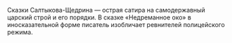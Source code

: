 <!--2016-12-21 21:08:06-->
Сказки Салтыкова-Щедрина — острая сатира на самодержавный царский строй и его порядки. В сказке «Недреманное око» в иносказательной форме писатель изобличает ревнителей полицейского режима.